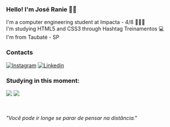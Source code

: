 
### Hello! I'm José Ranie ✌🏻

I'm a computer engineering student at Impacta - 4/8 👨🏻‍💻 <br>
I'm studying HTML5 and CSS3 through Hashtag Treinamentos 💻 <br>
I'm from Taubaté - SP


### Contacts

[![Instagram](https://img.shields.io/badge/Instagram-E4405F?style=for-the-badge&logo=instagram&logoColor=white)](https://www.instagram.com/jranie_/)
[![Linkedin](https://img.shields.io/badge/LinkedIn-0077B5?style=for-the-badge&logo=linkedin&logoColor=white)](https://www.linkedin.com/in/joseranie/)


### Studying in this moment:

<div style="display: inline_block">
  <img align="center alt="html5" src="https://img.shields.io/badge/HTML5-E34F26?style=for-the-badge&logo=html5&logoColor=white" />
  <img align="center alt="css3" src="https://img.shields.io/badge/CSS3-1572B6?style=for-the-badge&logo=css3&logoColor=white" />
</div>
<br>
<br>

<i>"Você pode ir longe se parar de pensar na distância."</i>
